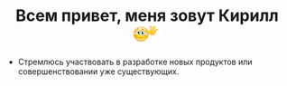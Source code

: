 <h1 align='center'>Всем привет, меня зовут Кирилл
  <img src='./hello.gif' height='30' alt='Приветствие' />
</h1>
<ul>
  <li>
    <img />Стремлюсь участвовать в разработке новых продуктов или совершенствовании уже существующих.
  </li>
</ul>

